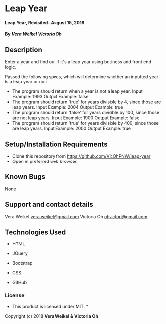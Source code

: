 # Leap Year

#### Leap Year, Revisited- August 15, 2018

#### By _**Vera Weikel Victoria Oh**_

## Description
Enter a year and find out if it's a leap year using business and front end logic.

Passed the following specs, which will determine whether an inputted year is a leap year or not:
* The program should return when a year is not a leap year.
  Input Example: 1993
  Output Example: false
* The program should return 'true' for years divisible by 4, since those are leap years.
  Input Example: 2004
  Output Example: true
* The program should return 'false' for years divisible by 100, since those are not leap years.
  Input Example: 1900
  Output Example: false
* The program should return 'true' for years divisible by 400, since those are leap years.
  Input Example: 2000
  Output Example: true

## Setup/Installation Requirements

* Clone this repository from https://github.com/VicOhPNW/leap-year
* Open in preferred web browser.

## Known Bugs
None

## Support and contact details
Vera Weikel vera.weikel@gmail.com
Victoria Oh ohvictori@gmail.com


## Technologies Used
* HTML

* JQuery

* Bootstrap

* CSS

* GitHub

### License

* This product is licensed under MIT. *

Copyright (c) 2018 **Vera Weikel & Victoria Oh**
